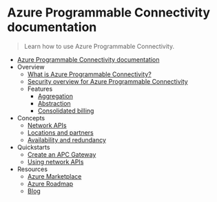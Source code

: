 # Azure Programmable Connectivity documentation
> Learn how to use Azure Programmable Connectivity.
  - [Azure Programmable Connectivity documentation](https://learn.microsoft.com/en-us/azure/programmable-connectivity/)
  - Overview
    - [What is Azure Programmable Connectivity?](https://learn.microsoft.com/en-us/azure/programmable-connectivity/azure-programmable-connectivity-overview)
    - [Security overview for Azure Programmable Connectivity](https://learn.microsoft.com/en-us/azure/programmable-connectivity/azure-programmable-connectivity-security-overview)
    - Features
      - [Aggregation](https://learn.microsoft.com/en-us/azure/programmable-connectivity/azure-programmable-connectivity-aggregation)
      - [Abstraction](https://learn.microsoft.com/en-us/azure/programmable-connectivity/azure-programmable-connectivity-abstraction)
      - [Consolidated billing](https://learn.microsoft.com/en-us/azure/programmable-connectivity/azure-programmable-connectivity-billing)
  - Concepts
    - [Network APIs](https://learn.microsoft.com/en-us/azure/programmable-connectivity/azure-programmable-connectivity-network-apis)
    - [Locations and partners](https://learn.microsoft.com/en-us/azure/programmable-connectivity/azure-programmable-connectivity-locations-partners)
    - [Availability and redundancy](https://learn.microsoft.com/en-us/azure/programmable-connectivity/azure-programmable-connectivity-availability)
  - Quickstarts
    - [Create an APC Gateway](https://learn.microsoft.com/en-us/azure/programmable-connectivity/azure-programmable-connectivity-create-gateway)
    - [Using network APIs](https://learn.microsoft.com/en-us/azure/programmable-connectivity/azure-programmable-connectivity-using-network-apis)
  - Resources
    - [Azure Marketplace](https://azuremarketplace.microsoft.com/marketplace/)
    - [Azure Roadmap](https://azure.microsoft.com/roadmap/?category=networking)
    - [Blog](https://techcommunity.microsoft.com/t5/azure-for-operators-blog/azure-programmable-connectivity-empowering-the-next-generation/ba-p/4063967)
